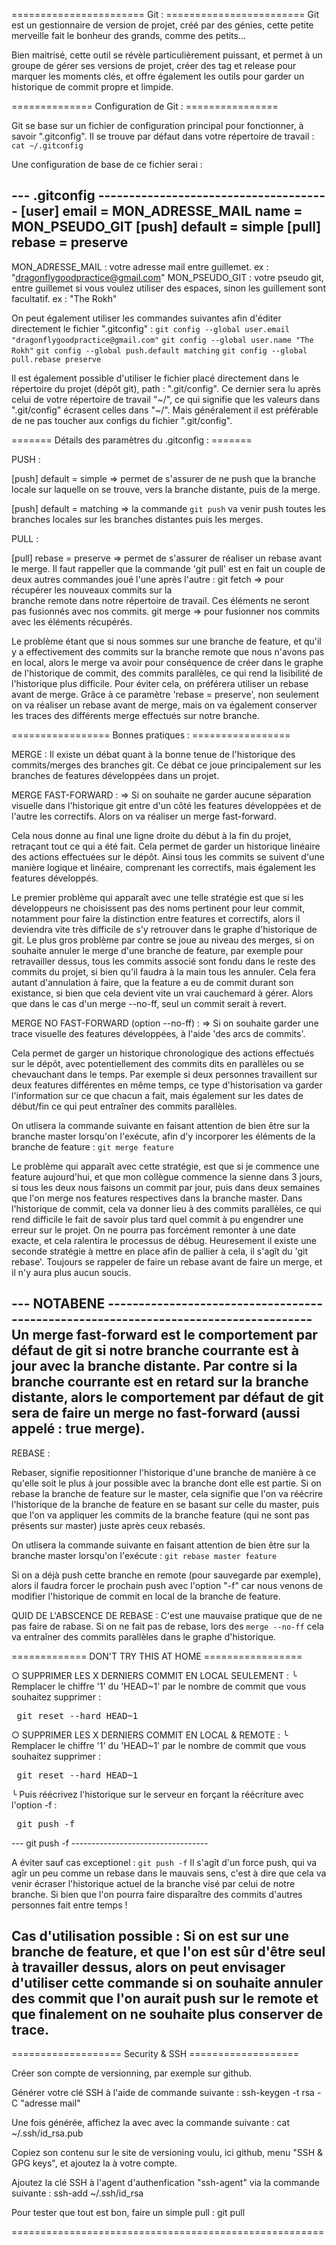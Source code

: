 ======================= Git : ========================
Git est un gestionnaire de version de projet, créé par 
des génies, cette petite merveille fait le bonheur des 
grands, comme des petits...

Bien maitrisé, cette outil se révèle particulièrement 
puissant, et permet à un groupe de gérer ses versions 
de projet, créer des tag et release pour marquer les 
moments clés, et offre également les outils pour 
garder un historique de commit propre et limpide.

============== Configuration de Git : ================

Git se base sur un fichier de configuration principal 
pour fonctionner, à savoir ".gitconfig". Il se trouve 
par défaut dans votre répertoire de travail :
`cat ~/.gitconfig`

Une configuration de base de ce fichier serai :

--- .gitconfig --------------------------------------
[user]
	email = MON_ADRESSE_MAIL
	name = MON_PSEUDO_GIT
[push]
	default = simple
[pull]
	rebase = preserve
-----------------------------------------------------

MON_ADRESSE_MAIL : votre adresse mail entre guillemet. 
ex : "dragonflygoodpractice@gmail.com"
MON_PSEUDO_GIT : votre pseudo git, entre guillemet si 
vous voulez utiliser des espaces, sinon les guillement 
sont facultatif.
ex : "The Rokh"

On peut également utiliser les commandes suivantes 
afin d'éditer directement le fichier ".gitconfig" :
`git config --global user.email "dragonflygoodpractice@gmail.com"`
`git config --global user.name "The Rokh"`
`git config --global push.default matching`
`git config --global pull.rebase preserve`

Il est également possible d'utiliser le fichier placé 
directement dans le répertoire du projet (dépôt git), 
path : ".git/config". Ce dernier sera lu après celui 
de votre répertoire de travail "~/", ce qui signifie 
que les valeurs dans ".git/config" écrasent celles 
dans "~/". Mais généralement il est préférable de ne 
pas toucher aux configs du fichier ".git/config".

======= Détails des paramètres du .gitconfig : =======

PUSH :
	
[push]
	default = simple
=> permet de s'assurer de ne push que la branche 
locale sur laquelle on se trouve, vers la branche 
distante, puis de la merge.

[push]
	default = matching
=> la commande `git push` va venir push toutes les 
branches locales sur les branches distantes puis les 
merges.

PULL :

[pull]
	rebase = preserve
=> permet de s'assurer de réaliser un rebase avant 
le merge. Il faut rappeller que la commande 'git 
pull' est en fait un couple de deux autres 
commandes joué l'une après l'autre :
git fetch
=> pour récupérer les nouveaux commits sur la  
branche remote dans notre répertoire de travail.
Ces éléments ne seront pas fusionnés avec nos 
commits.
git merge
=> pour fusionner nos commits avec les éléments 
récupérés.

Le problème étant que si nous sommes sur une 
branche de feature, et qu'il y a effectivement des 
commits sur la branche remote que nous n'avons pas 
en local, alors le merge va avoir pour conséquence 
de créer dans le graphe de l'historique de commit, 
des commits parallèles, ce qui rend la lisibilité 
de l'historique plus difficile. Pour éviter cela,
on préférera utiliser un rebase avant de merge.
Grâce à ce paramètre 'rebase = preserve', non 
seulement on va réaliser un rebase avant de merge,
mais on va également conserver les traces des 
différents merge effectués sur notre branche.
	
================= Bonnes pratiques : =================

MERGE :
Il existe un débat quant à la bonne tenue de l'historique des commits/merges des branches git.
Ce débat ce joue principalement sur les branches de features développées dans un projet.

MERGE FAST-FORWARD :
=> Si on souhaite ne garder aucune séparation visuelle dans l'historique git 
entre d'un côté les features développées et de l'autre les correctifs. 
Alors on va réaliser un merge fast-forward.

Cela nous donne au final une ligne droite du début à la fin du projet, retraçant tout ce qui a été fait.
Cela permet de garder un historique linéaire des actions effectuées sur le dépôt.
Ainsi tous les commits se suivent d'une manière logique et linéaire, comprenant les correctifs, mais également les features développés.

Le premier problème qui apparaît avec une telle stratégie est que si les développeurs ne choisissent pas des noms pertinent pour leur commit, notamment pour faire 
la distinction entre features et correctifs, alors il deviendra vite très difficile de s'y retrouver dans le graphe d'historique de git.
Le plus gros problème par contre se joue au niveau des merges, si on souhaite annuler le merge d'une branche de feature, par exemple pour retravailler dessus, 
tous les commits associé sont fondu dans le reste des commits du projet, si bien qu'il faudra à la main tous les annuler. Cela fera autant d'annulation à faire, 
que la feature a eu de commit durant son existance, si bien que cela devient vite un vrai cauchemard à gérer. Alors que dans le cas d'un merge --no-ff, seul un 
commit serait à revert.

MERGE NO FAST-FORWARD (option --no-ff) :
=> Si on souhaite garder une trace visuelle des features développées, à l'aide 'des arcs de commits'.

Cela permet de garger un historique chronologique des actions effectués sur le dépôt, avec potentiellement des commits dits en parallèles 
ou se chevauchant dans le temps. Par exemple si deux personnes travaillent sur deux features différentes en même temps, ce type 
d'historisation va garder l'information sur ce que chacun a fait, mais également sur les dates de début/fin ce qui peut entraîner des 
commits parallèles. 

On utlisera la commande suivante en faisant attention de bien être sur la branche master lorsqu'on l'exécute, afin d'y incorporer les 
éléments de la branche de feature :
`git merge feature`

Le problème qui apparaît avec cette stratégie, est que si je commence une feature aujourd'hui, et que mon collègue commence la sienne dans 3 jours, 
si tous les deux nous faisons un commit par jour, puis dans deux semaines que l'on merge nos features respectives dans la branche master.
Dans l'historique de commit, cela va donner lieu à des commits parallèles, ce qui rend difficile le fait de savoir plus tard quel commit à pu engendrer 
une erreur sur le projet. On ne pourra pas forcément remonter à une date exacte, et cela ralentira le processus de débug.
Heuresement il existe une seconde stratégie à mettre en place afin de pallier à cela, il s'agît du 'git rebase'.
Toujours se rappeler de faire un rebase avant de faire un merge, et il n'y aura plus aucun soucis. 

--- NOTABENE ------------------------------------------------------------------------------------
Un merge fast-forward est le comportement par défaut de git si notre branche courrante est à jour avec la branche distante.
Par contre si la branche courrante est en retard sur la branche distante, alors le comportement par défaut de git sera de faire 
un merge no fast-forward (aussi appelé : true merge).
-------------------------------------------------------------------------------------------------

REBASE :

Rebaser, signifie repositionner l'historique d'une branche de manière à ce qu'elle soit le plus à jour possible avec la branche dont elle est partie. 
Si on rebase la branche de feature sur le master, cela signifie que l'on va réécrire l'historique de la branche de feature en se basant sur celle du 
master, puis que l'on va appliquer les commits de la branche feature (qui ne sont pas présents sur master) juste après ceux rebasés.

On utlisera la commande suivante en faisant 
attention de bien être sur la branche master 
lorsqu'on l'exécute :
`git rebase master feature`

Si on a déjà push cette branche en remote (pour sauvegarde par exemple), alors il faudra forcer le prochain push avec l'option "-f" car nous 
venons de modifier l'historique de commit en local de la branche de feature.

QUID DE L'ABSCENCE DE REBASE :
C'est une mauvaise pratique que de ne pas faire de rabase.
Si on ne fait pas de rebase, lors des `merge --no-ff` cela va entraîner des commits parallèles dans le graphe d'historique. 

============= DON'T TRY THIS AT HOME =================

○ SUPPRIMER LES X DERNIERS COMMIT EN LOCAL SEULEMENT :
╰ Remplacer le chiffre '1' du 'HEAD~1' par le nombre de commit que vous souhaitez supprimer :
<pre> git reset --hard HEAD~1 </pre>

○ SUPPRIMER LES X DERNIERS COMMIT EN LOCAL & REMOTE :
╰ Remplacer le chiffre '1' du 'HEAD~1' par le nombre de commit que vous souhaitez supprimer :
<pre> git reset --hard HEAD~1 </pre>
╰ Puis réécrivez l'historique sur le serveur en forçant la réécriture avec l'option -f :
<pre> git push -f </pre>

--- git push -f ----------------------------------

A éviter sauf cas exceptionel :
`git push -f`
Il s'agît d'un force push, qui va agîr un peu comme 
un rebase dans le mauvais sens, c'est à dire que cela 
va venir écraser l'historique actuel de la branche visé 
par celui de notre branche. Si bien que l'on pourra faire 
disparaître des commits d'autres personnes fait entre temps !
	
Cas d'utilisation possible :
Si on est sur une branche de feature, et que l'on est sûr 
d'être seul à travailler dessus, alors on peut envisager 
d'utiliser cette commande si on souhaite annuler des 
commit que l'on aurait push sur le remote et que 
finalement on ne souhaite plus conserver de trace.
--------------------------------------------------

=================== Security & SSH ===================

Créer son compte de versionning, par exemple sur 
github.

Générer votre clé SSH à l'aide de commande suivante :
ssh-keygen -t  rsa -C "adresse mail"

Une fois générée, affichez la avec avec la commande 
suivante :
cat ~/.ssh/id_rsa.pub

Copiez son contenu sur le site de versioning voulu, ici github, menu "SSH & GPG keys", et ajoutez la à votre compte.

Ajoutez la clé SSH à l'agent d'authenfication "ssh-agent" via la commande suivante :
ssh-add ~/.ssh/id_rsa

Pour tester que tout est bon, faire un simple pull :
git pull

======================================================
